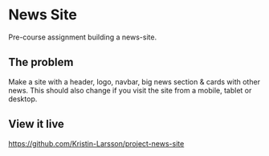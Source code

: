 # News Site

Pre-course assignment building a news-site.

## The problem

Make a site with a header, logo, navbar, big news section & cards with other news. This should also change if you visit the site from a mobile, tablet or desktop.

## View it live
https://github.com/Kristin-Larsson/project-news-site
